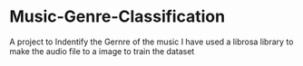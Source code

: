 # Music-Genre-Classification
A project to Indentify the Gernre of the music
I have used a librosa library to make the audio file to a image to train the dataset
